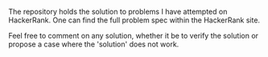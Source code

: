 The repository holds the solution to problems I have attempted on HackerRank. One can find the full problem spec within the HackerRank site. 

Feel free to comment on any solution, whether it be to verify the solution or propose a case where the 'solution' does not work.  

